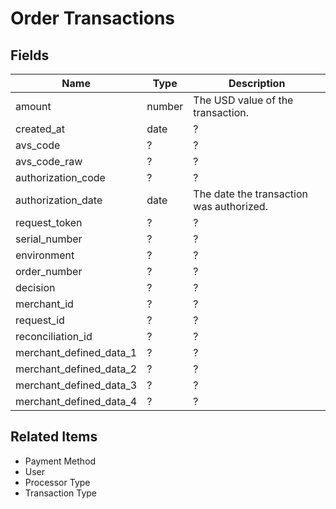 # Order Transactions

## Fields

| Name | Type | Description |
|------|------|-------------|
| amount | number | The USD value of the transaction. |
| created_at | date | ? |
| avs_code| ? | ? |
| avs_code_raw | ? | ? |
| authorization_code | ? | ? |
| authorization_date | date | The date the transaction was authorized. |
| request_token | ? | ? |
| serial_number | ? | ? |
| environment | ? | ? |
| order_number | ? | ? |
| decision | ? | ? |
| merchant_id | ? | ? |
| request_id | ? | ? |
| reconciliation_id | ? | ? |
| merchant_defined_data_1 | ? | ? |
| merchant_defined_data_2 | ? | ? |
| merchant_defined_data_3 | ? | ? |
| merchant_defined_data_4 | ? | ? |

## Related Items

* Payment Method
* User
* Processor Type
* Transaction Type
